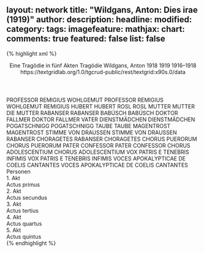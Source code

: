 layout: network
title: "Wildgans, Anton: Dies irae (1919)"
author:
description:
headline:
modified:
category:
tags:
imagefeature:
mathjax:
chart:
comments: true
featured: false
list: false
---
{% highlight xml %}
<?xml-model href="https://raw.githubusercontent.com/DLiNa/project/master/rules/lina.rnc"?><?xml-model href="https://raw.githubusercontent.com/DLiNa/project/master/rules/lina.sch"?>
<play xmlns="http://lina.digital">
  <header>
    <title>Dies irae</title>
    <subtitle>Eine Tragödie in fünf Akten</subtitle>
    <genretitle>Tragödie</genretitle>
    <author>Wildgans, Anton</author>
    <date type="print" when="1918">1918</date>
    <date type="premiere" when="1919">1919</date>
    <date type="written" when="1918">1916–1918</date>
    <source>https://textgridlab.org/1.0/tgcrud-public/rest/textgrid:x90s.0/data</source>
  </header>
  <personae>
    <character>
      <name>PROFESSOR REMIGIUS WOHLGEMUT</name>
      <alias xml:id="professor_remigius_wohlgemut">
        <name>PROFESSOR REMIGIUS WOHLGEMUT</name>
      </alias>
      <alias xml:id="remigius">
        <name>REMIGIUS</name>
      </alias>
    </character>
    <character>
      <name>HUBERT</name>
      <alias xml:id="hubert">
        <name>HUBERT</name>
      </alias>
    </character>
    <character>
      <name>ROSL</name>
      <alias xml:id="rosl">
        <name>ROSL</name>
      </alias>
    </character>
    <character>
      <name>MUTTER</name>
      <alias xml:id="mutter">
        <name>MUTTER</name>
      </alias>
      <alias xml:id="die_mutter">
        <name>DIE MUTTER</name>
      </alias>
    </character>
    <character>
      <name>RABANSER</name>
      <alias xml:id="rabanser">
        <name>RABANSER</name>
      </alias>
    </character>
    <character>
      <name>BABÚSCH</name>
      <alias xml:id="babúsch">
        <name>BABÚSCH</name>
      </alias>
    </character>
    <character>
      <name>DOKTOR FALLMER</name>
      <alias xml:id="doktor_fallmer">
        <name>DOKTOR FALLMER</name>
      </alias>
      <alias xml:id="vater">
        <name>VATER</name>
      </alias>
    </character>
    <character>
      <name>DIENSTMÄDCHEN</name>
      <alias xml:id="dienstmädchen">
        <name>DIENSTMÄDCHEN</name>
      </alias>
    </character>
    <character>
      <name>POGATSCHNIGG</name>
      <alias xml:id="pogatschnigg">
        <name>POGATSCHNIGG</name>
      </alias>
    </character>
    <character>
      <name>TAUBE</name>
      <alias xml:id="taube">
        <name>TAUBE</name>
      </alias>
    </character>
    <character>
      <name>MAGENTROST</name>
      <alias xml:id="magentrost">
        <name>MAGENTROST</name>
      </alias>
    </character>
    <character>
      <name>STIMME VON DRAUSSEN</name>
      <alias xml:id="stimme_von_draussen">
        <name>STIMME VON DRAUSSEN</name>
      </alias>
    </character>
    <character>
      <name>RABANSER CHORAGETES</name>
      <alias xml:id="rabanser_choragetes">
        <name>RABANSER CHORAGETES</name>
      </alias>
    </character>
    <character>
      <name>CHORUS PUERORUM</name>
      <alias xml:id="chorus_puerorum">
        <name>CHORUS PUERORUM</name>
      </alias>
    </character>
    <character>
      <name>PATER CONFESSOR</name>
      <alias xml:id="pater_confessor">
        <name>PATER CONFESSOR</name>
      </alias>
    </character>
    <character>
      <name>CHORUS ADOLESCENTIUM</name>
      <alias xml:id="chorus_adolescentium">
        <name>CHORUS ADOLESCENTIUM</name>
      </alias>
    </character>
    <character>
      <name>VOX PATRIS E TENEBRIS INFIMIS</name>
      <alias xml:id="vox_patris_e_tenebris_infimis">
        <name>VOX PATRIS E TENEBRIS INFIMIS</name>
      </alias>
    </character>
    <character>
      <name>VOCES APOKALYPTICAE DE COELIS CANTANTES</name>
      <alias xml:id="voces_apokalypticae_de_coelis_cantantes">
        <name>VOCES APOKALYPTICAE DE COELIS CANTANTES</name>
      </alias>
    </character>
  </personae>
  <text>
    <div>
      <head>Personen</head>
    </div>
    <div>
      <head>1. Akt</head>
      <div>
        <head>Actus primus</head>
        <sp who="#professor_remigius_wohlgemut">
          <amount n="1" unit="speech_acts"/>
        </sp>
        <sp who="#hubert">
          <amount n="102" unit="speech_acts"/>
          <amount n="948" unit="words"/>
          <amount n="87" unit="lines"/>
          <amount n="5361" unit="chars"/>
        </sp>
        <sp who="#remigius">
          <amount n="20" unit="speech_acts"/>
          <amount n="234" unit="words"/>
          <amount n="17" unit="lines"/>
          <amount n="1423" unit="chars"/>
        </sp>
        <sp who="#rosl">
          <amount n="16" unit="speech_acts"/>
          <amount n="105" unit="words"/>
          <amount n="15" unit="lines"/>
          <amount n="550" unit="chars"/>
        </sp>
        <sp who="#mutter">
          <amount n="32" unit="speech_acts"/>
          <amount n="532" unit="words"/>
          <amount n="23" unit="lines"/>
          <amount n="2864" unit="chars"/>
        </sp>
        <sp who="#rabanser">
          <amount n="39" unit="speech_acts"/>
          <amount n="917" unit="words"/>
          <amount n="20" unit="lines"/>
          <amount n="5415" unit="chars"/>
        </sp>
        <sp who="#vater">
          <amount n="13" unit="speech_acts"/>
          <amount n="268" unit="words"/>
          <amount n="5" unit="lines"/>
          <amount n="1496" unit="chars"/>
        </sp>
      </div>
    </div>
    <div>
      <head>2. Akt</head>
      <div>
        <head>Actus secundus</head>
        <sp who="#babúsch">
          <amount n="16" unit="speech_acts"/>
          <amount n="376" unit="words"/>
          <amount n="7" unit="lines"/>
          <amount n="2135" unit="chars"/>
        </sp>
        <sp who="#rosl">
          <amount n="34" unit="speech_acts"/>
          <amount n="325" unit="words"/>
          <amount n="47" unit="lines"/>
          <amount n="1706" unit="chars"/>
        </sp>
        <sp who="#hubert">
          <amount n="44" unit="speech_acts"/>
          <amount n="535" unit="words"/>
          <amount n="33" unit="lines"/>
          <amount n="2779" unit="chars"/>
        </sp>
        <sp who="#doktor_fallmer #remigius">
          <amount n="1" unit="speech_acts"/>
        </sp>
        <sp who="#remigius">
          <amount n="31" unit="speech_acts"/>
          <amount n="426" unit="words"/>
          <amount n="22" unit="lines"/>
          <amount n="2403" unit="chars"/>
        </sp>
        <sp who="#vater">
          <amount n="61" unit="speech_acts"/>
          <amount n="1657" unit="words"/>
          <amount n="37" unit="lines"/>
          <amount n="9258" unit="chars"/>
        </sp>
        <sp who="#die_mutter">
          <amount n="1" unit="speech_acts"/>
        </sp>
        <sp who="#mutter">
          <amount n="31" unit="speech_acts"/>
          <amount n="278" unit="words"/>
          <amount n="28" unit="lines"/>
          <amount n="1440" unit="chars"/>
        </sp>
      </div>
    </div>
    <div>
      <head>3. Akt</head>
      <div>
        <head>Actus tertius</head>
        <sp who="#dienstmädchen">
          <amount n="18" unit="speech_acts"/>
          <amount n="125" unit="words"/>
          <amount n="17" unit="lines"/>
          <amount n="622" unit="chars"/>
        </sp>
        <sp who="#pogatschnigg">
          <amount n="35" unit="speech_acts"/>
          <amount n="496" unit="words"/>
          <amount n="25" unit="lines"/>
          <amount n="2722" unit="chars"/>
        </sp>
        <sp who="#taube">
          <amount n="15" unit="speech_acts"/>
          <amount n="116" unit="words"/>
          <amount n="9" unit="lines"/>
          <amount n="661" unit="chars"/>
        </sp>
        <sp who="#magentrost">
          <amount n="16" unit="speech_acts"/>
          <amount n="289" unit="words"/>
          <amount n="10" unit="lines"/>
          <amount n="1806" unit="chars"/>
        </sp>
        <sp who="#rabanser">
          <amount n="64" unit="speech_acts"/>
          <amount n="2485" unit="words"/>
          <amount n="32" unit="lines"/>
          <amount n="14202" unit="chars"/>
        </sp>
        <sp who="#hubert">
          <amount n="43" unit="speech_acts"/>
          <amount n="563" unit="words"/>
          <amount n="34" unit="lines"/>
          <amount n="3230" unit="chars"/>
        </sp>
      </div>
    </div>
    <div>
      <head>4. Akt</head>
      <div>
        <head>Actus quartus</head>
        <sp who="#vater">
          <amount n="59" unit="speech_acts"/>
          <amount n="762" unit="words"/>
          <amount n="49" unit="lines"/>
          <amount n="4207" unit="chars"/>
        </sp>
        <sp who="#remigius">
          <amount n="48" unit="speech_acts"/>
          <amount n="707" unit="words"/>
          <amount n="33" unit="lines"/>
          <amount n="3830" unit="chars"/>
        </sp>
        <sp who="#rosl">
          <amount n="64" unit="speech_acts"/>
          <amount n="539" unit="words"/>
          <amount n="82" unit="lines"/>
          <amount n="2691" unit="chars"/>
        </sp>
        <sp who="#mutter">
          <amount n="27" unit="speech_acts"/>
          <amount n="262" unit="words"/>
          <amount n="24" unit="lines"/>
          <amount n="1381" unit="chars"/>
        </sp>
        <sp who="#hubert">
          <amount n="64" unit="speech_acts"/>
          <amount n="2165" unit="words"/>
          <amount n="254" unit="lines"/>
          <amount n="12023" unit="chars"/>
        </sp>
        <sp who="#stimme_von_draussen">
          <amount n="2" unit="speech_acts"/>
          <amount n="2" unit="words"/>
          <amount n="2" unit="lines"/>
          <amount n="15" unit="chars"/>
        </sp>
      </div>
    </div>
    <div>
      <head>5. Akt</head>
      <div>
        <head>Actus quintus</head>
        <sp who="#remigius">
          <amount n="30" unit="speech_acts"/>
          <amount n="225" unit="words"/>
          <amount n="28" unit="lines"/>
          <amount n="1280" unit="chars"/>
        </sp>
        <sp who="#vater">
          <amount n="52" unit="speech_acts"/>
          <amount n="2471" unit="words"/>
          <amount n="20" unit="lines"/>
          <amount n="14369" unit="chars"/>
        </sp>
        <sp who="#rabanser">
          <amount n="27" unit="speech_acts"/>
          <amount n="594" unit="words"/>
          <amount n="24" unit="lines"/>
          <amount n="3369" unit="chars"/>
        </sp>
        <sp who="#rabanser_choragetes">
          <amount n="2" unit="speech_acts"/>
          <amount n="285" unit="words"/>
          <amount n="53" unit="lines"/>
          <amount n="1659" unit="chars"/>
        </sp>
        <sp who="#chorus_puerorum">
          <amount n="1" unit="speech_acts"/>
          <amount n="59" unit="words"/>
          <amount n="9" unit="lines"/>
          <amount n="323" unit="chars"/>
        </sp>
        <sp who="#pater_confessor">
          <amount n="1" unit="speech_acts"/>
          <amount n="44" unit="words"/>
          <amount n="7" unit="lines"/>
          <amount n="239" unit="chars"/>
        </sp>
        <sp who="#chorus_adolescentium">
          <amount n="1" unit="speech_acts"/>
          <amount n="53" unit="words"/>
          <amount n="9" unit="lines"/>
          <amount n="327" unit="chars"/>
        </sp>
        <sp who="#chorus_puerorum #chorus_adolescentium">
          <amount n="1" unit="speech_acts"/>
          <amount n="157" unit="words"/>
          <amount n="33" unit="lines"/>
          <amount n="829" unit="chars"/>
        </sp>
        <sp who="#vox_patris_e_tenebris_infimis">
          <amount n="1" unit="speech_acts"/>
          <amount n="5" unit="words"/>
          <amount n="1" unit="lines"/>
          <amount n="33" unit="chars"/>
        </sp>
        <sp who="#voces_apokalypticae_de_coelis_cantantes">
          <amount n="1" unit="speech_acts"/>
          <amount n="12" unit="words"/>
          <amount n="3" unit="lines"/>
          <amount n="70" unit="chars"/>
        </sp>
      </div>
    </div>
  </text>
</play>
{% endhighlight %}